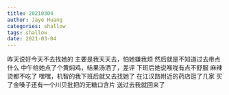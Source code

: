 ```yaml
---
title: 20210304
author: Jaye Huang
categories: shallow
tags: shallow
date: 2021-03-04
---
```


昨天说好今天不去找她的
主要是我天天去，怕她嫌我烦
然后就是不知道过去带点什么
中午给她点了个黄焖鸡，结果汤洒了，差评
下班后她说喉咙有点不舒服
麻辣烫都不吃了
嘿嘿，机智的我下班后就又去找她了
在江汉路附近的药店逛了几家
买了金嗓子还有一个川贝批把的无糖口含片
送过去我就回来了
